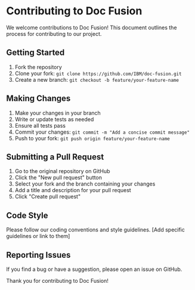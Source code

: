# Contributing to Doc Fusion

We welcome contributions to Doc Fusion! This document outlines the process for contributing to our project.

## Getting Started

1. Fork the repository
2. Clone your fork: `git clone https://github.com/IBM/doc-fusion.git`
3. Create a new branch: `git checkout -b feature/your-feature-name`

## Making Changes

1. Make your changes in your branch
2. Write or update tests as needed
3. Ensure all tests pass
4. Commit your changes: `git commit -m "Add a concise commit message"`
5. Push to your fork: `git push origin feature/your-feature-name`

## Submitting a Pull Request

1. Go to the original repository on GitHub
2. Click the "New pull request" button
3. Select your fork and the branch containing your changes
4. Add a title and description for your pull request
5. Click "Create pull request"

## Code Style

Please follow our coding conventions and style guidelines. [Add specific guidelines or link to them]

## Reporting Issues

If you find a bug or have a suggestion, please open an issue on GitHub.

Thank you for contributing to Doc Fusion!
